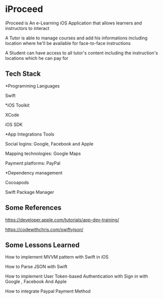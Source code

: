 
# iProceed 

iProceed is An e-Learning iOS Application that allows learners and instructors to interact

A Tutor is able to manage courses and add his informations including location where he'll be available for face-to-face instructions

A Student can have access to all tutor's content including the instruction's locations which he can pay for




## Tech Stack 

*Programming Languages 

Swift 

*iOS Toolkit

XCode

iOS SDK

*App Integrations Tools

Social logins: Google, Facebook and Apple

Mapping technologies: Google Maps

Payment platforms: PayPal

*Dependency management 

Cocoapods

Swift Package Manager




## Some References

https://developer.apple.com/tutorials/app-dev-training/

https://codewithchris.com/swiftyjson/



## Some Lessons Learned

 How to implement MVVM pattern with Swift in iOS
 
 How to Parse JSON with Swift
 
 How to implement User Token-based Authentication with Sign in with Google , Facebook And Apple
 
 How to integrate Paypal Payment Method


